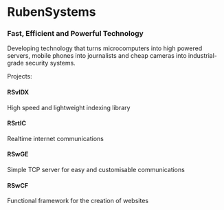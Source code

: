 # RubenSystems 

### Fast, Efficient and Powerful Technology

Developing technology that turns microcomputers into high powered servers, mobile phones into journalists and cheap cameras into industrial-grade security systems.

Projects:
#### RSvIDX
High speed and lightweight indexing library 

#### RSrtIC 
Realtime internet communications 

#### RSwGE 
Simple TCP server for easy and customisable communications 

#### RSwCF 
Functional framework for the creation of websites

